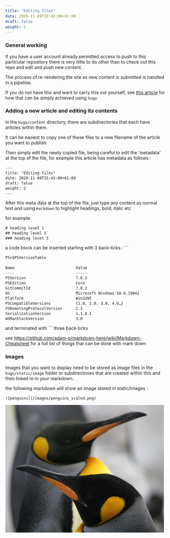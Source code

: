 ```yaml
---
title: "Editing files"
date: 2020-11-09T15:43:00+01:00
draft: false
weight: 2
---
```


### General working 

If you have a user account already permitted access to push to this particular repository there is very little to do other than to check out this repo and edit and push new content. 

The process of re-rendering the site as new content is submitted is handled in a pipeline.

If you do not have this and want to carry this out yourself, see [this article](/getting-started/cloning_this_repository_and_regenerating_the_site_locally/) for how that can be simply achieved using `hugo`

### Adding a new article and editing its contents

in the `hugo/content` directory, there are subdirectories that each have articles within them. 

It can be easiest to copy one of these files to a new filename of the article you want to publish.

Then simply edit the newly copied file, being careful to edit the 'metadata' at the top of the file, for example this article has metadata as follows :

```
---
title: "Editing files"
date: 2020-11-09T15:43:00+01:00
draft: false
weight: 2
---
```

After this meta data at the top of the file, just type any content as normal text and using `markdown` to highlight headings, bold, italic etc

for example

```
# heading level 1
## heading level 2
### heading level 3
```

a code block can be inserted starting with 3 back-ticks : ``` 

```
PS>$PSVersionTable

Name                           Value
----                           -----
PSVersion                      7.0.3
PSEdition                      Core
GitCommitId                    7.0.3
OS                             Microsoft Windows 10.0.19042
Platform                       Win32NT
PSCompatibleVersions           {1.0, 2.0, 3.0, 4.0…}
PSRemotingProtocolVersion      2.3
SerializationVersion           1.1.0.1
WSManStackVersion              3.0
```
and terminated with ``` three back-ticks


see https://github.com/adam-p/markdown-here/wiki/Markdown-Cheatsheet for a full list of things that can be done with mark down 

### Images

Images that you want to display need to be stored as image files in the `hugo/static/image` folder or subdirectories that are created within this and then linked to in your markdown.

the following markdown will show an image stored in static/images :

```
![penguins](/images/penguins_scaled.png)
```

![penguins](/images/penguins_scaled.png)

